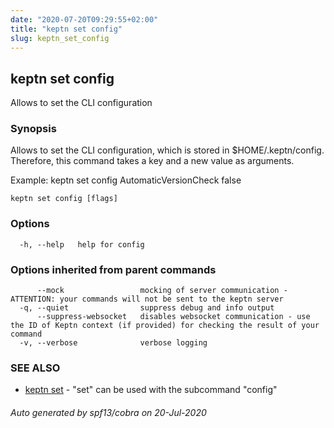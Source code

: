```yaml
---
date: "2020-07-20T09:29:55+02:00"
title: "keptn set config"
slug: keptn_set_config
---
```

## keptn set config

Allows to set the CLI configuration

### Synopsis

Allows to set the CLI configuration, which is stored in $HOME/.keptn/config.
Therefore, this command takes a key and a new value as arguments. 
	
Example:
	keptn set config AutomaticVersionCheck false

```
keptn set config [flags]
```

### Options

```
  -h, --help   help for config
```

### Options inherited from parent commands

```
      --mock                 mocking of server communication - ATTENTION: your commands will not be sent to the keptn server
  -q, --quiet                suppress debug and info output
      --suppress-websocket   disables websocket communication - use the ID of Keptn context (if provided) for checking the result of your command
  -v, --verbose              verbose logging
```

### SEE ALSO

* [keptn set](../keptn_set/)	 - "set" can be used with the subcommand "config"

###### Auto generated by spf13/cobra on 20-Jul-2020
